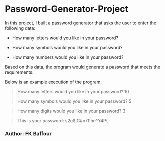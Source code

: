 # Password-Generator-Project
In this project, I built a password generator that asks the user to enter the following data: 

- How many letters would you like in your password? 

- How many symbols would you like in your password? 

- How many numbers would you like in your password? 

 
Based on this data, the program would generate a password that meets the requirements. 

 
Below is an example execution of the program: 

> How many letters would you like in your password? 10 

> How many symbols would you like in your password? 5 

> How many digits would you like in your password? 3 

> This is your password: s2u$jG#n7f!he^Y4P( 


### Author: FK Baffour
